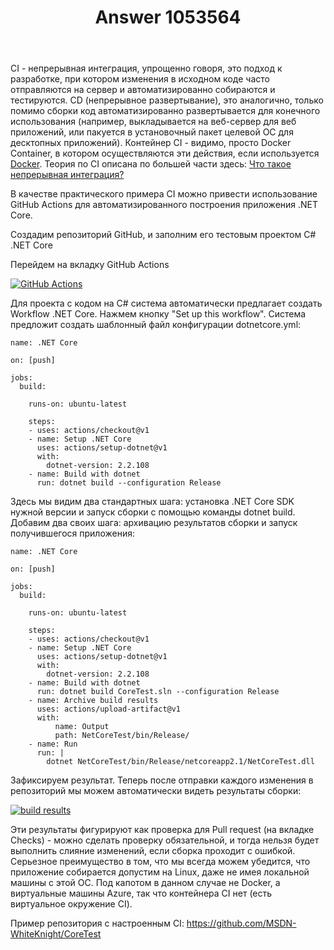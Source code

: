 ﻿---
title: "Answer 1053564"
se.owner.user_id: 240512
se.owner.display_name: "MSDN.WhiteKnight"
se.owner.link: "https://ru.stackoverflow.com/users/240512/msdn-whiteknight"
se.answer_id: 1053564
se.question_id: 1053558
se.post_type: answer
se.score: 4
se.is_accepted: True
---
<p>CI - непрерывная интеграция, упрощенно говоря, это подход к разработке, при котором изменения в исходном коде часто отправляются на сервер и автоматизированно собираются и тестируются. CD (непрерывное развертывание), это аналогично, только помимо сборки код автоматизированно развертывается для конечного использования (например, выкладывается на веб-сервер для веб приложений, или пакуется в установочный пакет целевой ОС для десктопных приложений). Контейнер CI - видимо, просто Docker Container, в котором осуществляются эти действия, если используется <a href="https://docs.microsoft.com/ru-ru/dotnet/architecture/microservices/container-docker-introduction/docker-defined" rel="nofollow noreferrer">Docker</a>. Теория по CI описана по большей части здесь: <a href="https://ru.stackoverflow.com/questions/470453/">Что такое непрерывная интеграция?</a></p>

<p>В качестве практического примера CI можно привести использование GitHub Actions для автоматизированного построения приложения .NET Core.</p>

<p>Создадим репозиторий GitHub, и заполним его тестовым проектом C# .NET Core</p>

<p>Перейдем на вкладку GitHub Actions</p>

<p><a href="https://i.stack.imgur.com/3d0mc.png" rel="nofollow noreferrer"><img src="https://i.stack.imgur.com/3d0mc.png" alt="GitHub Actions"></a></p>

<p>Для проекта с кодом на C# система автоматически предлагает создать Workflow .NET Core. Нажмем кнопку "Set up this workflow". Система предложит создать шаблонный файл конфигурации dotnetcore.yml:</p>

<pre class="lang-none prettyprint-override"><code>name: .NET Core

on: [push]

jobs:
  build:

    runs-on: ubuntu-latest

    steps:
    - uses: actions/checkout@v1
    - name: Setup .NET Core
      uses: actions/setup-dotnet@v1
      with:
        dotnet-version: 2.2.108
    - name: Build with dotnet
      run: dotnet build --configuration Release
</code></pre>

<p>Здесь мы видим два стандартных шага: установка .NET Core SDK нужной версии и запуск сборки с помощью команды dotnet build. Добавим два своих шага: архивацию результатов сборки и запуск получившегося приложения:</p>

<pre class="lang-none prettyprint-override"><code>name: .NET Core

on: [push]

jobs:
  build:

    runs-on: ubuntu-latest

    steps:
    - uses: actions/checkout@v1
    - name: Setup .NET Core
      uses: actions/setup-dotnet@v1
      with:
        dotnet-version: 2.2.108
    - name: Build with dotnet
      run: dotnet build CoreTest.sln --configuration Release
    - name: Archive build results
      uses: actions/upload-artifact@v1
      with:
          name: Output
          path: NetCoreTest/bin/Release/
    - name: Run
      run: |        
        dotnet NetCoreTest/bin/Release/netcoreapp2.1/NetCoreTest.dll
</code></pre>

<p>Зафиксируем результат. Теперь после отправки каждого изменения в репозиторий мы можем автоматически видеть результаты сборки:</p>

<p><a href="https://i.stack.imgur.com/AQPip.png" rel="nofollow noreferrer"><img src="https://i.stack.imgur.com/AQPip.png" alt="build results"></a></p>

<p>Эти результаты фигурируют как проверка для Pull request (на вкладке Checks) - можно сделать проверку обязательной, и тогда нельзя будет выполнить слияние изменений, если сборка проходит с ошибкой. Серьезное преимущество в том, что мы всегда можем убедится, что приложение собирается допустим на Linux, даже не имея локальной машины с этой ОС. Под капотом в данном случае не Docker, а виртуальные машины Azure, так что контейнера CI нет (есть виртуальное окружение CI). </p>

<p>Пример репозитория с настроенным CI: <a href="https://github.com/MSDN-WhiteKnight/CoreTest" rel="nofollow noreferrer">https://github.com/MSDN-WhiteKnight/CoreTest</a></p>
